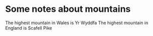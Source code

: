 Some notes about mountains
==========================

The highest mountain in Wales is Yr Wyddfa
The highest mountain in England is Scafell Pike
